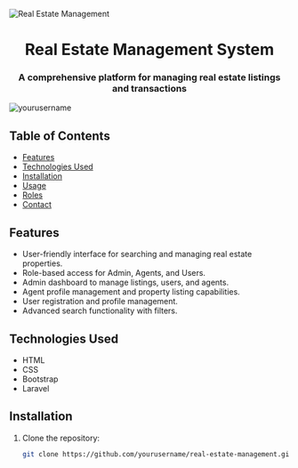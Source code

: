 ![Real Estate Management](https://example.com/your-image-url.jpg) <!-- Replace with your project image -->

<h1 align="center">Real Estate Management System</h1>
<h3 align="center">A comprehensive platform for managing real estate listings and transactions</h3>

<p align="left"> <img src="https://komarev.com/ghpvc/?username=yourusername&label=Profile%20views&color=0e75b6&style=flat" alt="yourusername" /> </p>

## Table of Contents
- [Features](#features)
- [Technologies Used](#technologies-used)
- [Installation](#installation)
- [Usage](#usage)
- [Roles](#roles)
- [Contact](#contact)

## Features
- User-friendly interface for searching and managing real estate properties.
- Role-based access for Admin, Agents, and Users.
- Admin dashboard to manage listings, users, and agents.
- Agent profile management and property listing capabilities.
- User registration and profile management.
- Advanced search functionality with filters.

## Technologies Used
- HTML
- CSS
- Bootstrap
- Laravel

## Installation
1. Clone the repository:
   ```bash
   git clone https://github.com/yourusername/real-estate-management.git

